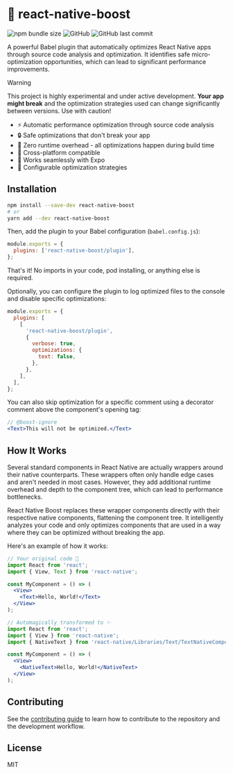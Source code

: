 # 🚀 react-native-boost

![npm bundle size](https://img.shields.io/bundlephobia/min/react-native-boost?style=flat-square) ![GitHub](https://img.shields.io/github/license/kuatsu/react-native-boost?style=flat-square) ![GitHub last commit](https://img.shields.io/github/last-commit/kuatsu/react-native-boost?style=flat-square)

A powerful Babel plugin that automatically optimizes React Native apps through source code analysis and optimization. It identifies safe micro-optimization opportunities, which can lead to significant performance improvements.

> [!WARNING]
> This project is highly experimental and under active development. **Your app might break** and the optimization strategies used can change significantly between versions. Use with caution!

- ⚡ Automatic performance optimization through source code analysis
- 🔒 Safe optimizations that don't break your app
- 🎯 Zero runtime overhead - all optimizations happen during build time
- 📱 Cross-platform compatible
- 🧪 Works seamlessly with Expo
- 🎨 Configurable optimization strategies

## Installation

```sh
npm install --save-dev react-native-boost
# or
yarn add --dev react-native-boost
```

Then, add the plugin to your Babel configuration (`babel.config.js`):

```js
module.exports = {
  plugins: ['react-native-boost/plugin'],
};
```

That's it! No imports in your code, pod installing, or anything else is required.

Optionally, you can configure the plugin to log optimized files to the console and disable specific optimizations:

```js
module.exports = {
  plugins: [
    [
      'react-native-boost/plugin',
      {
        verbose: true,
        optimizations: {
          text: false,
        },
      },
    ],
  ],
};
```

You can also skip optimization for a specific comment using a decorator comment above the component's opening tag:

```jsx
// @boost-ignore
<Text>This will not be optimized.</Text>
```

## How It Works

Several standard components in React Native are actually wrappers around their native counterparts. These wrappers often only handle edge cases and aren't needed in most cases. However, they add additional runtime overhead and depth to the component tree, which can lead to performance bottlenecks.

React Native Boost replaces these wrapper components directly with their respective native components, flattening the component tree. It intelligently analyzes your code and only optimizes components that are used in a way where they can be optimized without breaking the app.

Here's an example of how it works:

```jsx
// Your original code 🐌
import React from 'react';
import { View, Text } from 'react-native';

const MyComponent = () => (
  <View>
    <Text>Hello, World!</Text>
  </View>
);

// Automagically transformed to ✨
import React from 'react';
import { View } from 'react-native';
import { NativeText } from 'react-native/Libraries/Text/TextNativeComponent';

const MyComponent = () => (
  <View>
    <NativeText>Hello, World!</NativeText>
  </View>
);
```

## Contributing

See the [contributing guide](CONTRIBUTING.md) to learn how to contribute to the repository and the development workflow.

## License

MIT
